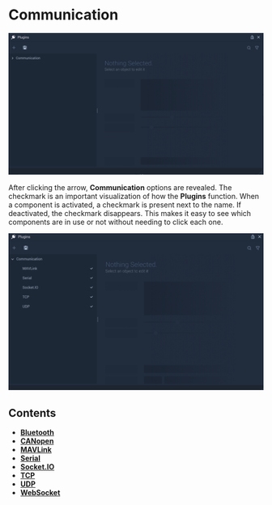 # Communication

![](../../../.gitbook/assets/pluginsstart.png)

After clicking the arrow, **Communication** options are revealed. The checkmark is an important visualization of how the **Plugins** function. When a component is activated, a checkmark is present next to the name. If deactivated, the checkmark disappears. This makes it easy to see which components are in use or not without needing to click each one. 

![](../../../.gitbook/assets/pluginsmanager20231.png)

## Contents


* [**Bluetooth**](bluetooth.md)
* [**CANopen**](canopen.md)
* [**MAVLink**](mavlinkmanager.md)
* [**Serial**](serialmanager.md)
* [**Socket.IO**](socketiomanager.md)
* [**TCP**](tcpconnectionsmanager.md)
* [**UDP**](udpconnectionsmanager.md)
* [**WebSocket**](websocket.md)
